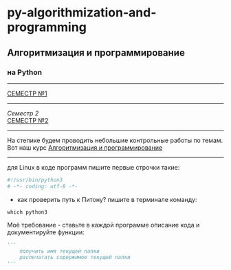 # py-algorithmization-and-programming
## Алгоритмизация и программирование
### на Python

---

[СЕМЕСТР №1](https://github.com/permCoding/py-algorithmization-and-programming/tree/master/part-1)

---  

_Семестр 2_  
[СЕМЕСТР №2](https://github.com/permCoding/py-algorithmization-and-programming/tree/master/part-2)

---  

На степике будем проводить небольшие контрольные работы по темам.  
Вот наш курс [Алгоритмизация и программирование](https://stepik.org/64867/)  

---  

для Linux в коде программ пишите первые строчки такие:  
```Python
#!/usr/bin/python3
# -*- coding: utf-8 -*-
```
- как проверить путь к Питону? пишите в терминале команду:  
```
which python3
```

Моё требование - ставьте в каждой программе описание кода и документируйте функции:  
```Python
'''
    получить имя текущей папки
    распечатать содержимое текущей папки
'''
```

